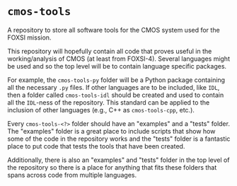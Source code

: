 # `cmos-tools`

A repository to store all software tools for the CMOS system used for the FOXSI mission.

This repository will hopefully contain all code that proves useful in the working/analysis of CMOS (at least from FOXSI-4). Several languages might be used and so the top level will be to contain language specific packages.

For example, the `cmos-tools-py` folder will be a Python package containing all the necessary `.py` files. If other languages are to be included, like `IDL`, then a folder called `cmos-tools-idl` should be created and used to contain all the `IDL`-ness of the repository. This standard can be applied to the inclusion of other languages (e.g., C++ as `cmos-tools-cpp`, etc.).

Every `cmos-tools-<?>` folder should have an "examples" and a "tests" folder. The "examples" folder is a great place to include scripts that show how some of the code in the repository works and the "tests" folder is a fantastic place to put code that tests the tools that have been created.

Additionally, there is also an "examples" and "tests" folder in the top level of the repository so there is a place for anything that fits these folders that spans across code from multiple languages.
